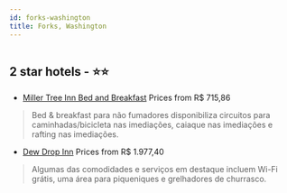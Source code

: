 ```yaml
---
id: forks-washington
title: Forks, Washington
---
```


<center><img src="https://i.travelapi.com/hotels/2000000/1160000/1154000/1153910/2635b574_z.jpg" alt="" /></center>


##  2 star hotels - ⭐️⭐️

-    [Miller Tree Inn Bed and Breakfast](https://www.hurb.com/br/aud/https://www.hurb.com/br/hotels/forks/miller-tree-inn-bed-and-breakfast-HT-5KIT?cmp=18055) Prices from R$ 715,86
   > Bed & breakfast para não fumadores disponibiliza circuitos para caminhadas/bicicleta nas imediações, caiaque nas imediações e rafting nas imediações.
-    [Dew Drop Inn](https://www.hurb.com/br/aud/https://www.hurb.com/br/hotels/forks/dew-drop-inn-HT-6GZL?cmp=18055) Prices from R$ 1.977,40
   > Algumas das comodidades e serviços em destaque incluem Wi-Fi grátis, uma área para piqueniques e grelhadores de churrasco.
